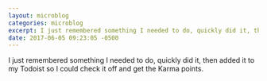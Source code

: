 ```yaml
---
layout: microblog
categories: microblog
excerpt: I just remembered something I needed to do, quickly did it, then added it to my Todoist so I could check it off and get the Karma points.
date: 2017-06-05 09:23:05 -0500
---
```


I just remembered something I needed to do, quickly did it, then added it to my Todoist so I could check it off and get the Karma points.